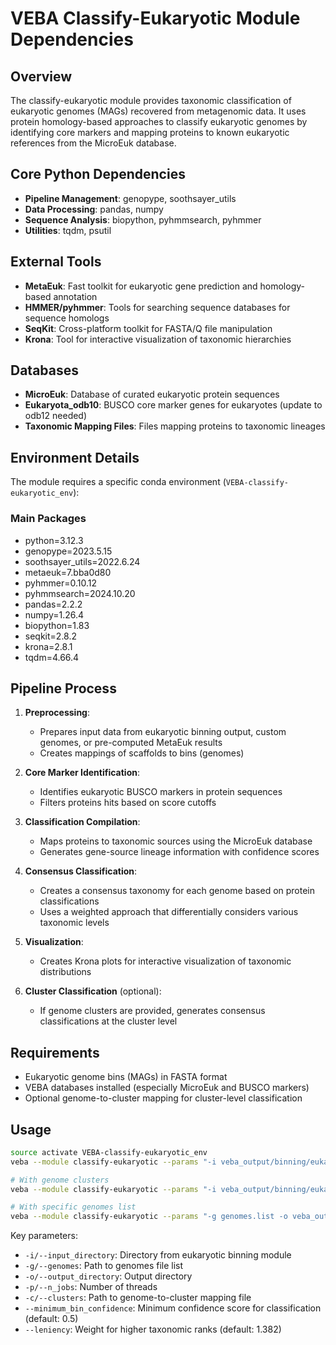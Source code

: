 # VEBA Classify-Eukaryotic Module Dependencies

## Overview
The classify-eukaryotic module provides taxonomic classification of eukaryotic genomes (MAGs) recovered from metagenomic data. It uses protein homology-based approaches to classify eukaryotic genomes by identifying core markers and mapping proteins to known eukaryotic references from the MicroEuk database.

## Core Python Dependencies
- **Pipeline Management**: genopype, soothsayer_utils
- **Data Processing**: pandas, numpy
- **Sequence Analysis**: biopython, pyhmmsearch, pyhmmer
- **Utilities**: tqdm, psutil

## External Tools
- **MetaEuk**: Fast toolkit for eukaryotic gene prediction and homology-based annotation
- **HMMER/pyhmmer**: Tools for searching sequence databases for sequence homologs
- **SeqKit**: Cross-platform toolkit for FASTA/Q file manipulation
- **Krona**: Tool for interactive visualization of taxonomic hierarchies

## Databases
- **MicroEuk**: Database of curated eukaryotic protein sequences
- **Eukaryota_odb10**: BUSCO core marker genes for eukaryotes (update to odb12 needed)
- **Taxonomic Mapping Files**: Files mapping proteins to taxonomic lineages

## Environment Details
The module requires a specific conda environment (`VEBA-classify-eukaryotic_env`):

### Main Packages
- python=3.12.3
- genopype=2023.5.15
- soothsayer_utils=2022.6.24
- metaeuk=7.bba0d80
- pyhmmer=0.10.12
- pyhmmsearch=2024.10.20
- pandas=2.2.2
- numpy=1.26.4
- biopython=1.83
- seqkit=2.8.2
- krona=2.8.1
- tqdm=4.66.4

## Pipeline Process
1. **Preprocessing**: 
   - Prepares input data from eukaryotic binning output, custom genomes, or pre-computed MetaEuk results
   - Creates mappings of scaffolds to bins (genomes)

2. **Core Marker Identification**:
   - Identifies eukaryotic BUSCO markers in protein sequences
   - Filters proteins hits based on score cutoffs

3. **Classification Compilation**:
   - Maps proteins to taxonomic sources using the MicroEuk database
   - Generates gene-source lineage information with confidence scores

4. **Consensus Classification**:
   - Creates a consensus taxonomy for each genome based on protein classifications
   - Uses a weighted approach that differentially considers various taxonomic levels

5. **Visualization**:
   - Creates Krona plots for interactive visualization of taxonomic distributions

6. **Cluster Classification** (optional):
   - If genome clusters are provided, generates consensus classifications at the cluster level

## Requirements
- Eukaryotic genome bins (MAGs) in FASTA format
- VEBA databases installed (especially MicroEuk and BUSCO markers)
- Optional genome-to-cluster mapping for cluster-level classification

## Usage
```bash
source activate VEBA-classify-eukaryotic_env
veba --module classify-eukaryotic --params "-i veba_output/binning/eukaryotic/ -o veba_output/classify/eukaryotic -p 4"

# With genome clusters
veba --module classify-eukaryotic --params "-i veba_output/binning/eukaryotic/ -c veba_output/cluster/output/global/mags_to_slcs.tsv -o veba_output/classify/eukaryotic -p 4"

# With specific genomes list
veba --module classify-eukaryotic --params "-g genomes.list -o veba_output/classify/eukaryotic -p 4 --minimum_bin_confidence 0.2"
```

Key parameters:
- `-i/--input_directory`: Directory from eukaryotic binning module
- `-g/--genomes`: Path to genomes file list
- `-o/--output_directory`: Output directory
- `-p/--n_jobs`: Number of threads
- `-c/--clusters`: Path to genome-to-cluster mapping file
- `--minimum_bin_confidence`: Minimum confidence score for classification (default: 0.5)
- `--leniency`: Weight for higher taxonomic ranks (default: 1.382)